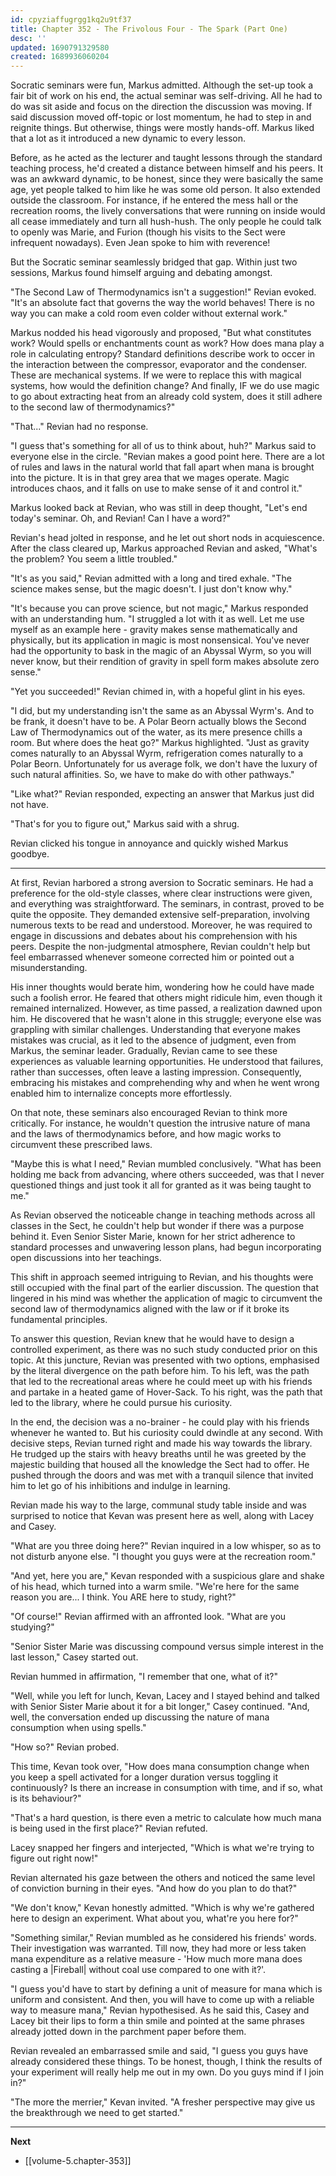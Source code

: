 ```yaml
---
id: cpyziaffugrgg1kq2u9tf37
title: Chapter 352 - The Frivolous Four - The Spark (Part One)
desc: ''
updated: 1690791329580
created: 1689936060204
---
```


Socratic seminars were fun, Markus admitted. Although the set-up took a fair bit of work on his end, the actual seminar was self-driving. All he had to do was sit aside and focus on the direction the discussion was moving. If said discussion moved off-topic or lost momentum, he had to step in and reignite things. But otherwise, things were mostly hands-off. Markus liked that a lot as it introduced a new dynamic to every lesson.

Before, as he acted as the lecturer and taught lessons through the standard teaching process, he'd created a distance between himself and his peers. It was an awkward dynamic, to be honest, since they were basically the same age, yet people talked to him like he was some old person. It also extended outside the classroom. For instance, if he entered the mess hall or the recreation rooms, the lively conversations that were running on inside would all cease immediately and turn all hush-hush. The only people he could talk to openly was Marie, and Furion (though his visits to the Sect were infrequent nowadays). Even Jean spoke to him with reverence!

But the Socratic seminar seamlessly bridged that gap. Within just two sessions, Markus found himself arguing and debating amongst.

"The Second Law of Thermodynamics isn't a suggestion!" Revian evoked. "It's an absolute fact that governs the way the world behaves! There is no way you can make a cold room even colder without external work."

Markus nodded his head vigorously and proposed, "But what constitutes work? Would spells or enchantments count as work? How does mana play a role in calculating entropy? Standard definitions describe work to occer in the interaction between the compressor, evaporator and the condenser. These are mechanical systems. If we were to replace this with magical systems, how would the definition change? And finally, IF we do use magic to go about extracting heat from an already cold system, does it still adhere to the second law of thermodynamics?"

"That..." Revian had no response.

"I guess that's something for all of us to think about, huh?" Markus said to everyone else in the circle. "Revian makes a good point here. There are a lot of rules and laws in the natural world that fall apart when mana is brought into the picture. It is in that grey area that we mages operate. Magic introduces chaos, and it falls on use to make sense of it and control it."

Markus looked back at Revian, who was still in deep thought, "Let's end today's seminar. Oh, and Revian! Can I have a word?"

Revian's head jolted in response, and he let out short nods in acquiescence. After the class cleared up, Markus approached Revian and asked, "What's the problem? You seem a little troubled."

"It's as you said," Revian admitted with a long and tired exhale. "The science makes sense, but the magic doesn't. I just don't know why."

"It's because you can prove science, but not magic," Markus responded with an understanding hum. "I struggled a lot with it as well. Let me use myself as an example here - gravity makes sense mathematically and physically, but its application in magic is most nonsensical. You've never had the opportunity to bask in the magic of an Abyssal Wyrm, so you will never know, but their rendition of gravity in spell form makes absolute zero sense."

"Yet you succeeded!" Revian chimed in, with a hopeful glint in his eyes.

"I did, but my understanding isn't the same as an Abyssal Wyrm's. And to be frank, it doesn't have to be. A Polar Beorn actually blows the Second Law of Thermodynamics out of the water, as its mere presence chills a room. But where does the heat go?" Markus highlighted. "Just as gravity comes naturally to an Abyssal Wyrm, refrigeration comes naturally to a Polar Beorn. Unfortunately for us average folk, we don't have the luxury of such natural affinities. So, we have to make do with other pathways."

"Like what?" Revian responded, expecting an answer that Markus just did not have.

"That's for you to figure out," Markus said with a shrug.

Revian clicked his tongue in annoyance and quickly wished Markus goodbye.

____

At first, Revian harbored a strong aversion to Socratic seminars. He had a preference for the old-style classes, where clear instructions were given, and everything was straightforward. The seminars, in contrast, proved to be quite the opposite. They demanded extensive self-preparation, involving numerous texts to be read and understood. Moreover, he was required to engage in discussions and debates about his comprehension with his peers. Despite the non-judgmental atmosphere, Revian couldn't help but feel embarrassed whenever someone corrected him or pointed out a misunderstanding.

His inner thoughts would berate him, wondering how he could have made such a foolish error. He feared that others might ridicule him, even though it remained internalized. However, as time passed, a realization dawned upon him. He discovered that he wasn't alone in this struggle; everyone else was grappling with similar challenges. Understanding that everyone makes mistakes was crucial, as it led to the absence of judgment, even from Markus, the seminar leader. Gradually, Revian came to see these experiences as valuable learning opportunities. He understood that failures, rather than successes, often leave a lasting impression. Consequently, embracing his mistakes and comprehending why and when he went wrong enabled him to internalize concepts more effortlessly.

On that note, these seminars also encouraged Revian to think more critically. For instance, he wouldn't question the intrusive nature of mana and the laws of thermodynamics before, and how magic works to circumvent these prescribed laws.

"Maybe this is what I need," Revian mumbled conclusively. "What has been holding me back from advancing, where others succeeded, was that I never questioned things and just took it all for granted as it was being taught to me."

As Revian observed the noticeable change in teaching methods across all classes in the Sect, he couldn't help but wonder if there was a purpose behind it. Even Senior Sister Marie, known for her strict adherence to standard processes and unwavering lesson plans, had begun incorporating open discussions into her teachings.

This shift in approach seemed intriguing to Revian, and his thoughts were still occupied with the final part of the earlier discussion. The question that lingered in his mind was whether the application of magic to circumvent the second law of thermodynamics aligned with the law or if it broke its fundamental principles.

To answer this question, Revian knew that he would have to design a controlled experiment, as there was no such study conducted prior on this topic. At this juncture, Revian was presented with two options, emphasised by the literal divergence on the path before him. To his left, was the path that led to the recreational areas where he could meet up with his friends and partake in a heated game of Hover-Sack. To his right, was the path that led to the library, where he could pursue his curiosity.

In the end, the decision was a no-brainer - he could play with his friends whenever he wanted to. But his curiosity could dwindle at any second. With decisive steps, Revian turned right and made his way towards the library. He trudged up the stairs with heavy breaths until he was greeted by the majestic building that housed all the knowledge the Sect had to offer. He pushed through the doors and was met with a tranquil silence that invited him to let go of his inhibitions and indulge in learning.

Revian made his way to the large, communal study table inside and was surprised to notice that Kevan was present here as well, along with Lacey and Casey.

"What are you three doing here?" Revian inquired in a low whisper, so as to not disturb anyone else. "I thought you guys were at the recreation room."

"And yet, here you are," Kevan responded with a suspicious glare and shake of his head, which turned into a warm smile. "We're here for the same reason you are... I think. You ARE here to study, right?"

"Of course!" Revian affirmed with an affronted look. "What are you studying?"

"Senior Sister Marie was discussing compound versus simple interest in the last lesson," Casey started out.

Revian hummed in affirmation, "I remember that one, what of it?"

"Well, while you left for lunch, Kevan, Lacey and I stayed behind and talked with Senior Sister Marie about it for a bit longer," Casey continued. "And, well, the conversation ended up discussing the nature of mana consumption when using spells."

"How so?" Revian probed.

This time, Kevan took over, "How does mana consumption change when you keep a spell activated for a longer duration versus toggling it continuously? Is there an increase in consumption with time, and if so, what is its behaviour?"

"That's a hard question, is there even a metric to calculate how much mana is being used in the first place?" Revian refuted.

Lacey snapped her fingers and interjected, "Which is what we're trying to figure out right now!"

Revian alternated his gaze between the others and noticed the same level of conviction burning in their eyes. "And how do you plan to do that?"

"We don't know," Kevan honestly admitted. "Which is why we're gathered here to design an experiment. What about you, what're you here for?"

"Something similar," Revian mumbled as he considered his friends' words. Their investigation was warranted. Till now, they had more or less taken mana expenditure as a relative measure - 'How much more mana does casting a |Fireball| without coal use compared to one with it?'.

"I guess you'd have to start by defining a unit of measure for mana which is uniform and consistent. And then, you will have to come up with a reliable way to measure mana," Revian hypothesised. As he said this, Casey and Lacey bit their lips to form a thin smile and pointed at the same phrases already jotted down in the parchment paper before them.

Revian revealed an embarrassed smile and said, "I guess you guys have already considered these things. To be honest, though, I think the results of your experiment will really help me out in my own. Do you guys mind if I join in?"

"The more the merrier," Kevan invited. "A fresher perspective may give us the breakthrough we need to get started."

____

**Next**
* [[volume-5.chapter-353]]